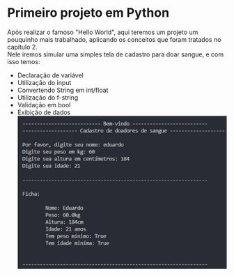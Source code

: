 # Primeiro projeto em Python
Após realizar o famoso "Hello World", aqui teremos um projeto um pouquinho mais trabalhado, aplicando os conceitos que foram tratados no capítulo 2.\
Nele iremos simular uma simples tela de cadastro para doar sangue, e com isso temos:
- Declaração de variável
- Utilização do input
- Convertendo String em int/float
- Utilização do f-string
- Validação em bool
- Exibição de dados
![alt text](image.png)
